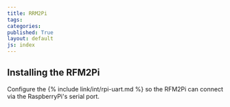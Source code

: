 ```yaml
---
title: RRM2Pi
tags: 
categories: 
published: True
layout: default
js: index
---
```


## Installing the RFM2Pi


Configure the {% include link/int/rpi-uart.md %} so the RFM2Pi can connect via the RaspberryPi's serial port.
